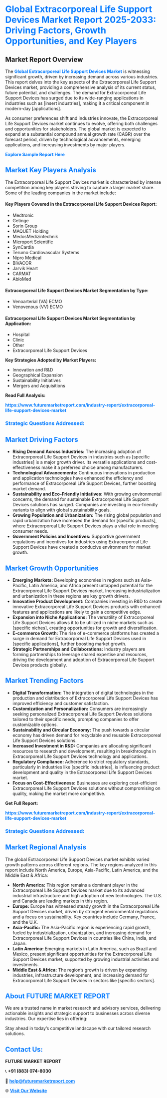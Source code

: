 <h1 style="color: #007BFF;">Global Extracorporeal Life Support Devices Market Report 2025-2033: Driving Factors, Growth Opportunities, and Key Players</h1>

<section id="overview">
<h2>Market Report Overview</h2>
<p>The <a href="https://www.futuremarketreport.com/industry-report/extracorporeal-life-support-devices-market" style="color: #007BFF; text-decoration: none;"><strong>Global Extracorporeal Life Support Devices Market</strong></a> is witnessing significant growth, driven by increasing demand across various industries. This report delves into the key aspects of the Extracorporeal Life Support Devices market, providing a comprehensive analysis of its current status, future potential, and challenges. The demand for Extracorporeal Life Support Devices has surged due to its wide-ranging applications in industries such as [insert industries], making it a critical component in modern-day [applications].</p>
<p>As consumer preferences shift and industries innovate, the Extracorporeal Life Support Devices market continues to evolve, offering both challenges and opportunities for stakeholders. The global market is expected to expand at a substantial compound annual growth rate (CAGR) over the forecast period, driven by technological advancements, emerging applications, and increasing investments by major players.</p>
</section>

<section id="overview">
<p><a href="https://www.futuremarketreport.com/request-sample/reportId=122952" style="color: #007BFF; text-decoration: none;"><strong>Explore Sample Report Here</strong></a></p>
</section>

<section id="key-players">
<h2 style="color: #007BFF;">Market Key Players Analysis</h2>
<p>The Extracorporeal Life Support Devices market is characterized by intense competition among key players striving to capture a larger market share. Some of the leading companies in the market include:</p>
<h4>Key Players Covered in the Extracorporeal Life Support Devices Report:</h4>
<ul><li>Medtronic</li><li>Getinge</li><li>Sorin Group</li><li>MAQUET Holding</li><li>MedosMedizintechnik</li><li>Microport Scientific</li><li>SynCardia</li><li>Terumo Cardiovascular Systems</li><li>Nipro Medical</li><li>BiVACOR</li><li>Jarvik Heart</li><li>CARMAT</li><li>AbioMed</li></ul>
<h4>Extracorporeal Life Support Devices Market Segmentation by Type:</h4>
<ul><li>Venoarterial (VA) ECMO</li><li>Venovenous (VV) ECMO</li></ul>

<h4>Extracorporeal Life Support Devices Market Segmentation by Application:</h4>
<ul><li>Hospital</li><li>Clinic</li><li>Other</li><li>Extracorporeal Life Support Devices</li></ul>
<p><strong>Key Strategies Adopted by Market Players:</strong></p>
<ul>
<li>Innovation and R&D</li>
<li>Geographical Expansion</li>
<li>Sustainability Initiatives</li>
<li>Mergers and Acquisitions</li>
</ul>
</section>

<section>
<p><strong>Read Full Analysis: </strong></p><a href="https://www.futuremarketreport.com/industry-report/extracorporeal-life-support-devices-market" style="color: #007BFF; text-decoration: none;"><strong>https://www.futuremarketreport.com/industry-report/extracorporeal-life-support-devices-market</strong></a>
<h3 style="color: #007BFF;">Strategic Questions Addressed:</h3>
</section>

<section id="driving-factors">
<h2 style="color: #007BFF;">Market Driving Factors</h2>
<ul>
<li><strong>Rising Demand Across Industries:</strong> The increasing adoption of Extracorporeal Life Support Devices in industries such as [specific industries] is a major growth driver. Its versatile applications and cost-effectiveness make it a preferred choice among manufacturers.</li>
<li><strong>Technological Advancements:</strong> Continuous innovations in production and application technologies have enhanced the efficiency and performance of Extracorporeal Life Support Devices, further boosting market demand.</li>
<li><strong>Sustainability and Eco-Friendly Initiatives:</strong> With growing environmental concerns, the demand for sustainable Extracorporeal Life Support Devices solutions has surged. Companies are investing in eco-friendly variants to align with global sustainability goals.</li>
<li><strong>Growing Population and Urbanization:</strong> The rising global population and rapid urbanization have increased the demand for [specific products], where Extracorporeal Life Support Devices plays a vital role in meeting consumer needs.</li>
<li><strong>Government Policies and Incentives:</strong> Supportive government regulations and incentives for industries using Extracorporeal Life Support Devices have created a conducive environment for market growth.</li>
</ul>
</section>

<section id="growth-opportunities">
<h2 style="color: #007BFF;">Market Growth Opportunities</h2>
<ul>
<li><strong>Emerging Markets:</strong> Developing economies in regions such as Asia-Pacific, Latin America, and Africa present untapped potential for the Extracorporeal Life Support Devices market. Increasing industrialization and urbanization in these regions are key growth drivers.</li>
<li><strong>Innovative Product Development:</strong> Companies investing in R&D to create innovative Extracorporeal Life Support Devices products with enhanced features and applications are likely to gain a competitive edge.</li>
<li><strong>Expansion into Niche Applications:</strong> The versatility of Extracorporeal Life Support Devices allows it to be utilized in niche markets such as [specific niches], creating opportunities for growth and diversification.</li>
<li><strong>E-commerce Growth:</strong> The rise of e-commerce platforms has created a surge in demand for Extracorporeal Life Support Devices used in [specific applications], further boosting market growth.</li>
<li><strong>Strategic Partnerships and Collaborations:</strong> Industry players are forming partnerships to leverage shared expertise and resources, driving the development and adoption of Extracorporeal Life Support Devices products globally.</li>
</ul>
</section>

<section id="trending-factors">
<h2 style="color: #007BFF;">Market Trending Factors</h2>
<ul>
<li><strong>Digital Transformation:</strong> The integration of digital technologies in the production and distribution of Extracorporeal Life Support Devices has improved efficiency and customer satisfaction.</li>
<li><strong>Customization and Personalization:</strong> Consumers are increasingly seeking personalized Extracorporeal Life Support Devices solutions tailored to their specific needs, prompting companies to offer customizable options.</li>
<li><strong>Sustainability and Circular Economy:</strong> The push towards a circular economy has driven demand for recyclable and reusable Extracorporeal Life Support Devices solutions.</li>
<li><strong>Increased Investment in R&D:</strong> Companies are allocating significant resources to research and development, resulting in breakthroughs in Extracorporeal Life Support Devices technology and applications.</li>
<li><strong>Regulatory Compliance:</strong> Adherence to strict regulatory standards, particularly in industries like [specific industries], is influencing product development and quality in the Extracorporeal Life Support Devices market.</li>
<li><strong>Focus on Cost-Effectiveness:</strong> Businesses are exploring cost-efficient Extracorporeal Life Support Devices solutions without compromising on quality, making the market more competitive.</li>
</ul>
</section>

<section>
<p><strong>Get Full Report: </strong></p><a href="https://www.futuremarketreport.com/industry-report/extracorporeal-life-support-devices-market" style="color: #007BFF; text-decoration: none;"><strong>https://www.futuremarketreport.com/industry-report/extracorporeal-life-support-devices-market</strong></a>
<h3 style="color: #007BFF;">Strategic Questions Addressed:</h3>
</section>


<section id="regional-analysis">
<h2 style="color: #007BFF;">Market Regional Analysis</h2>
<p>The global Extracorporeal Life Support Devices market exhibits varied growth patterns across different regions. The key regions analyzed in this report include North America, Europe, Asia-Pacific, Latin America, and the Middle East & Africa:</p>
<ul>
<li><strong>North America:</strong> This region remains a dominant player in the Extracorporeal Life Support Devices market due to its advanced industrial infrastructure and high adoption of new technologies. The U.S. and Canada are leading markets in this region.</li>
<li><strong>Europe:</strong> Europe has witnessed steady growth in the Extracorporeal Life Support Devices market, driven by stringent environmental regulations and a focus on sustainability. Key countries include Germany, France, and the U.K.</li>
<li><strong>Asia-Pacific:</strong> The Asia-Pacific region is experiencing rapid growth, fueled by industrialization, urbanization, and increasing demand for Extracorporeal Life Support Devices in countries like China, India, and Japan.</li>
<li><strong>Latin America:</strong> Emerging markets in Latin America, such as Brazil and Mexico, present significant opportunities for the Extracorporeal Life Support Devices market, supported by growing industrial activities and investments.</li>
<li><strong>Middle East & Africa:</strong> The region’s growth is driven by expanding industries, infrastructure development, and increasing demand for Extracorporeal Life Support Devices in sectors like [specific sectors].</li>
</ul>
</section>

<footer>
<h2 style="color: #007BFF;">About FUTURE MARKET REPORT</h2>
<p>We are a trusted name in market research and advisory services, delivering actionable insights and strategic support to businesses across diverse industries. Our expertise lies in offering:</p>

<p>Stay ahead in today’s competitive landscape with our tailored research solutions.</p>

<h2 style="color: #007BFF;">Contact Us:</h2>
<p><strong>FUTURE MARKET REPORT</strong></p>
<p>📞 <strong>+91 (883) 074-8030</strong></p>
<p>📧 <strong><a href="mailto:help@futuremarketreport.com" style="color: #007BFF;">help@futuremarketreport.com</a></strong></p>
<p>🌐 <strong><a href="https://www.futuremarketreport.com/" style="color: #007BFF;">Visit Our Website</a></strong></p>
</footer>